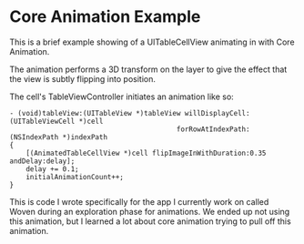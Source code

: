Core Animation Example
============

This is a brief example showing of a UITableCellView animating in with Core Animation. 

The animation performs a 3D transform on the layer to give the effect that the
view is subtly flipping into position.

The cell's TableViewController initiates an animation like so: 

```
- (void)tableView:(UITableView *)tableView willDisplayCell:(UITableViewCell *)cell
                                         forRowAtIndexPath:(NSIndexPath *)indexPath
{
    [(AnimatedTableCellView *)cell flipImageInWithDuration:0.35 andDelay:delay];
    delay += 0.1;
    initialAnimationCount++;
}
```

This is code I wrote specifically for the app I currently work on called Woven during
an exploration phase for animations. We ended up not using this animation, but I learned
a lot about core animation trying to pull off this animation.